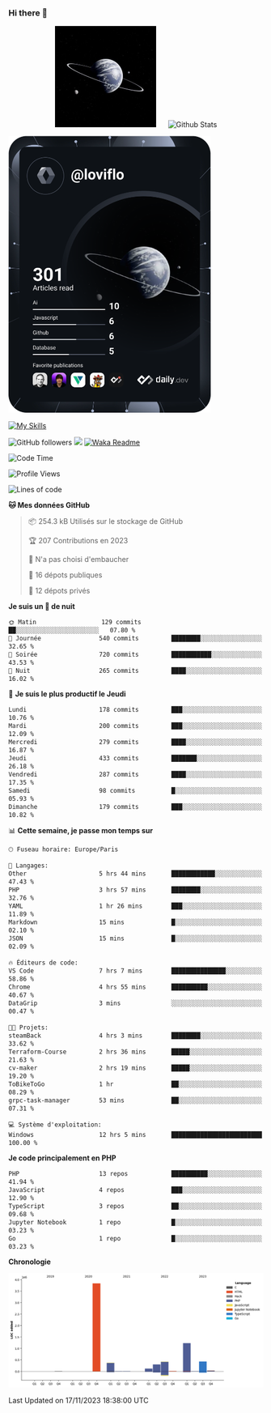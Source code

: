 ### Hi there 👋

<p align="center">
  <img src="https://github.com/Loviflo/Loviflo/blob/main/img/portrait.jpg" alt="Loviflo" height="200" style="margin-right: 20px"/>
  <img src="https://github-readme-stats.vercel.app/api?username=Loviflo&show_icons=true&theme=graywhite" alt="Github Stats" />
</p>

<a href="https://app.daily.dev/loviflo"><img src="https://github.com/loviflo/loviflo/blob/main/devcard.svg" width="400" alt="Loviflo's Dev Card"/></a>


[![My Skills](https://skillicons.dev/icons?i=php,laravel,symfony,mysql,js,ts,html,css,sass,angular,docker,webpack,vscode,figma,git,github,gitlab)](https://skillicons.dev)


![GitHub followers](https://img.shields.io/github/followers/Loviflo?label=Follow&style=social)
![](https://visitor-badge.glitch.me/badge?page_id=Loviflo.Loviflo)
[![Waka Readme](https://github.com/Loviflo/Loviflo/actions/workflows/update-stats.yml/badge.svg)](https://github.com/Loviflo/Loviflo/actions/workflows/update-stats.yml)

<!--START_SECTION:waka-->
![Code Time](http://img.shields.io/badge/Code%20Time-1%2C619%20hrs%2027%20mins-blue)

![Profile Views](http://img.shields.io/badge/Vues%20du%20profil-0-blue)

![Lines of code](https://img.shields.io/badge/Depuis%20Hello%20World%2C%20j%27ai%20%C3%A9crit-6.8%20million%20Lignes%20de%20code-blue)

**🐱 Mes données GitHub** 

> 📦 254.3 kB Utilisés sur le stockage de GitHub 
 > 
> 🏆 207 Contributions en 2023
 > 
> 🚫 N'a pas choisi d'embaucher
 > 
> 📜 16 dépots publiques 
 > 
> 🔑 12 dépots privés 
 > 
**Je suis un 🦉 de nuit** 

```text
🌞 Matin                  129 commits         ██░░░░░░░░░░░░░░░░░░░░░░░   07.80 % 
🌆 Journée                540 commits         ████████░░░░░░░░░░░░░░░░░   32.65 % 
🌃 Soirée                 720 commits         ███████████░░░░░░░░░░░░░░   43.53 % 
🌙 Nuit                   265 commits         ████░░░░░░░░░░░░░░░░░░░░░   16.02 % 
```
📅 **Je suis le plus productif le Jeudi** 

```text
Lundi                    178 commits         ███░░░░░░░░░░░░░░░░░░░░░░   10.76 % 
Mardi                    200 commits         ███░░░░░░░░░░░░░░░░░░░░░░   12.09 % 
Mercredi                 279 commits         ████░░░░░░░░░░░░░░░░░░░░░   16.87 % 
Jeudi                    433 commits         ███████░░░░░░░░░░░░░░░░░░   26.18 % 
Vendredi                 287 commits         ████░░░░░░░░░░░░░░░░░░░░░   17.35 % 
Samedi                   98 commits          █░░░░░░░░░░░░░░░░░░░░░░░░   05.93 % 
Dimanche                 179 commits         ███░░░░░░░░░░░░░░░░░░░░░░   10.82 % 
```


📊 **Cette semaine, je passe mon temps sur** 

```text
🕑︎ Fuseau horaire: Europe/Paris

💬 Langages: 
Other                    5 hrs 44 mins       ████████████░░░░░░░░░░░░░   47.43 % 
PHP                      3 hrs 57 mins       ████████░░░░░░░░░░░░░░░░░   32.76 % 
YAML                     1 hr 26 mins        ███░░░░░░░░░░░░░░░░░░░░░░   11.89 % 
Markdown                 15 mins             █░░░░░░░░░░░░░░░░░░░░░░░░   02.10 % 
JSON                     15 mins             █░░░░░░░░░░░░░░░░░░░░░░░░   02.09 % 

🔥 Éditeurs de code: 
VS Code                  7 hrs 7 mins        ███████████████░░░░░░░░░░   58.86 % 
Chrome                   4 hrs 55 mins       ██████████░░░░░░░░░░░░░░░   40.67 % 
DataGrip                 3 mins              ░░░░░░░░░░░░░░░░░░░░░░░░░   00.47 % 

🐱‍💻 Projets: 
steamBack                4 hrs 3 mins        ████████░░░░░░░░░░░░░░░░░   33.62 % 
Terraform-Course         2 hrs 36 mins       █████░░░░░░░░░░░░░░░░░░░░   21.63 % 
cv-maker                 2 hrs 19 mins       █████░░░░░░░░░░░░░░░░░░░░   19.20 % 
ToBikeToGo               1 hr                ██░░░░░░░░░░░░░░░░░░░░░░░   08.29 % 
grpc-task-manager        53 mins             ██░░░░░░░░░░░░░░░░░░░░░░░   07.31 % 

💻 Système d'exploitation: 
Windows                  12 hrs 5 mins       █████████████████████████   100.00 % 
```

**Je code principalement en PHP** 

```text
PHP                      13 repos            ██████████░░░░░░░░░░░░░░░   41.94 % 
JavaScript               4 repos             ███░░░░░░░░░░░░░░░░░░░░░░   12.90 % 
TypeScript               3 repos             ██░░░░░░░░░░░░░░░░░░░░░░░   09.68 % 
Jupyter Notebook         1 repo              █░░░░░░░░░░░░░░░░░░░░░░░░   03.23 % 
Go                       1 repo              █░░░░░░░░░░░░░░░░░░░░░░░░   03.23 % 
```



**Chronologie**

![Lines of Code chart](https://raw.githubusercontent.com/Loviflo/Loviflo/main/assets/bar_graph.png)


 Last Updated on 17/11/2023 18:38:00 UTC
<!--END_SECTION:waka-->
